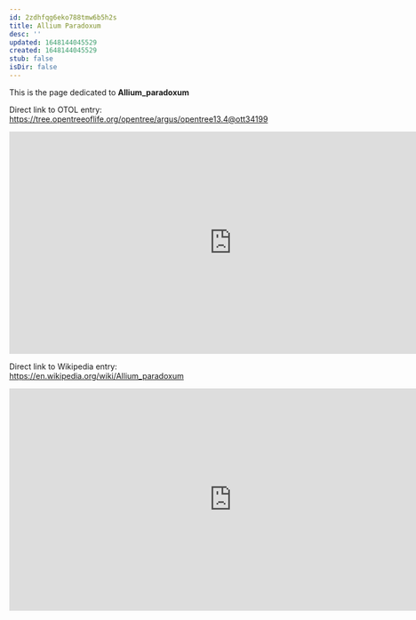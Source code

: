 ```yaml
---
id: 2zdhfqg6eko788tmw6b5h2s
title: Allium Paradoxum
desc: ''
updated: 1648144045529
created: 1648144045529
stub: false
isDir: false
---
```

This is the page dedicated to **Allium_paradoxum**


Direct link to OTOL entry: https://tree.opentreeoflife.org/opentree/argus/opentree13.4@ott34199



<html>
    <body>
    <iframe src="https://tree.opentreeoflife.org/opentree/argus/opentree13.4@ott34199"
    width="800" height="400" frameborder="0" allowfullscreen> </iframe>
    </body>
</html>
    


Direct link to Wikipedia entry: https://en.wikipedia.org/wiki/Allium_paradoxum



<html>
    <body>
    <iframe src="https://en.wikipedia.org/wiki/Allium_paradoxum"
    width="800" height="400" frameborder="0" allowfullscreen> </iframe>
    </body>
</html>
    
